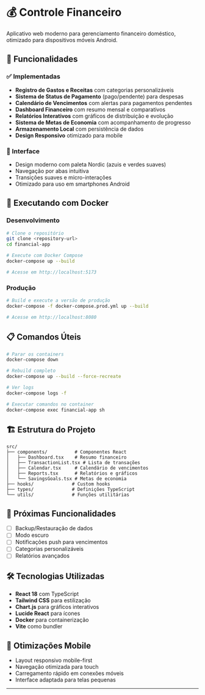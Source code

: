 # 💰 Controle Financeiro

Aplicativo web moderno para gerenciamento financeiro doméstico, otimizado para dispositivos móveis Android.

## 🚀 Funcionalidades

### ✅ Implementadas
- **Registro de Gastos e Receitas** com categorias personalizáveis
- **Sistema de Status de Pagamento** (pago/pendente) para despesas
- **Calendário de Vencimentos** com alertas para pagamentos pendentes
- **Dashboard Financeiro** com resumo mensal e comparativos
- **Relatórios Interativos** com gráficos de distribuição e evolução
- **Sistema de Metas de Economia** com acompanhamento de progresso
- **Armazenamento Local** com persistência de dados
- **Design Responsivo** otimizado para mobile

### 📱 Interface
- Design moderno com paleta Nordic (azuis e verdes suaves)
- Navegação por abas intuitiva
- Transições suaves e micro-interações
- Otimizado para uso em smartphones Android

## 🐳 Executando com Docker

### Desenvolvimento
```bash
# Clone o repositório
git clone <repository-url>
cd financial-app

# Execute com Docker Compose
docker-compose up --build

# Acesse em http://localhost:5173
```

### Produção
```bash
# Build e execute a versão de produção
docker-compose -f docker-compose.prod.yml up --build

# Acesse em http://localhost:8080
```

## 📋 Comandos Úteis

```bash
# Parar os containers
docker-compose down

# Rebuild completo
docker-compose up --build --force-recreate

# Ver logs
docker-compose logs -f

# Executar comandos no container
docker-compose exec financial-app sh
```

## 🏗️ Estrutura do Projeto

```
src/
├── components/          # Componentes React
│   ├── Dashboard.tsx    # Resumo financeiro
│   ├── TransactionList.tsx # Lista de transações
│   ├── Calendar.tsx     # Calendário de vencimentos
│   ├── Reports.tsx      # Relatórios e gráficos
│   └── SavingsGoals.tsx # Metas de economia
├── hooks/              # Custom hooks
├── types/              # Definições TypeScript
└── utils/              # Funções utilitárias
```

## 🎯 Próximas Funcionalidades
- [ ] Backup/Restauração de dados
- [ ] Modo escuro
- [ ] Notificações push para vencimentos
- [ ] Categorias personalizáveis
- [ ] Relatórios avançados

## 🛠️ Tecnologias Utilizadas
- **React 18** com TypeScript
- **Tailwind CSS** para estilização
- **Chart.js** para gráficos interativos
- **Lucide React** para ícones
- **Docker** para containerização
- **Vite** como bundler

## 📱 Otimizações Mobile
- Layout responsivo mobile-first
- Navegação otimizada para touch
- Carregamento rápido em conexões móveis
- Interface adaptada para telas pequenas

---
